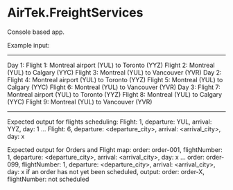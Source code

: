 # AirTek.FreightServices

Console based app.

Example input:
*****************************
Day 1:
Flight 1: Montreal airport (YUL) to Toronto (YYZ)
Flight 2: Montreal (YUL) to Calgary (YYC)
Flight 3: Montreal (YUL) to Vancouver (YVR)
Day 2:
Flight 4: Montreal airport (YUL) to Toronto (YYZ)
Flight 5: Montreal (YUL) to Calgary (YYC)
Flight 6: Montreal (YUL) to Vancouver (YVR)
Day 3:
Flight 7: Montreal airport (YUL) to Toronto (YYZ)
Flight 8: Montreal (YUL) to Calgary (YYC)
Flight 9: Montreal (YUL) to Vancouver (YVR)
******************************


Expected output for flights scheduling:
Flight: 1, departure: YUL, arrival: YYZ, day: 1
...
Flight: 6, departure: <departure_city>, arrival: <arrival_city>, day: x


Expected output for Orders and Flight map:
order: order-001, flightNumber: 1, departure: <departure_city>, arrival: <arrival_city>, day: x
...
order: order-099, flightNumber: 1, departure: <departure_city>, arrival: <arrival_city>, day: x
if an order has not yet been scheduled, output:
order: order-X, flightNumber: not scheduled
